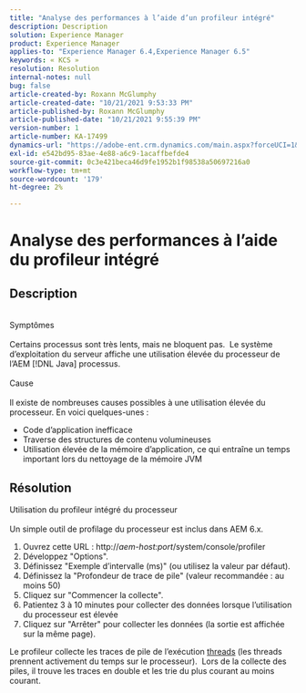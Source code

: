```yaml
---
title: "Analyse des performances à l’aide d’un profileur intégré"
description: Description
solution: Experience Manager
product: Experience Manager
applies-to: "Experience Manager 6.4,Experience Manager 6.5"
keywords: « KCS »
resolution: Resolution
internal-notes: null
bug: false
article-created-by: Roxann McGlumphy
article-created-date: "10/21/2021 9:53:33 PM"
article-published-by: Roxann McGlumphy
article-published-date: "10/21/2021 9:55:39 PM"
version-number: 1
article-number: KA-17499
dynamics-url: "https://adobe-ent.crm.dynamics.com/main.aspx?forceUCI=1&pagetype=entityrecord&etn=knowledgearticle&id=05e3864f-b932-ec11-b6e5-000d3a5ba97a"
exl-id: e542bd95-83ae-4e88-a6c9-1acaffbefde4
source-git-commit: 0c3e421beca46d9fe1952b1f98538a50697216a0
workflow-type: tm+mt
source-wordcount: '179'
ht-degree: 2%

---
```


# Analyse des performances à l’aide du profileur intégré

## Description

<br>Symptômes<br><br>
Certains processus sont très lents, mais ne bloquent pas.  Le système d’exploitation du serveur affiche une utilisation élevée du processeur de l’AEM [!DNL Java] processus.
<br><br>Cause<br><br>
Il existe de nombreuses causes possibles à une utilisation élevée du processeur. En voici quelques-unes :

- Code d’application inefficace
- Traverse des structures de contenu volumineuses
- Utilisation élevée de la mémoire d’application, ce qui entraîne un temps important lors du nettoyage de la mémoire JVM



## Résolution

Utilisation du profileur intégré du processeur<br><br>
Un simple outil de profilage du processeur est inclus dans AEM 6.x.

1. Ouvrez cette URL : http://*aem-host:port*/system/console/profiler
2. Développez &quot;Options&quot;.
3. Définissez &quot;Exemple d’intervalle (ms)&quot; (ou utilisez la valeur par défaut).
4. Définissez la &quot;Profondeur de trace de pile&quot; (valeur recommandée : au moins 50)
5. Cliquez sur &quot;Commencer la collecte&quot;.
6. Patientez 3 à 10 minutes pour collecter des données lorsque l’utilisation du processeur est élevée
7. Cliquez sur &quot;Arrêter&quot; pour collecter les données (la sortie est affichée sur la même page).


Le profileur collecte les traces de pile de l’exécution [threads](https://docs.oracle.com/javase/tutorial/essential/concurrency/threads.html) (les threads prennent activement du temps sur le processeur).  Lors de la collecte des piles, il trouve les traces en double et les trie du plus courant au moins courant.
